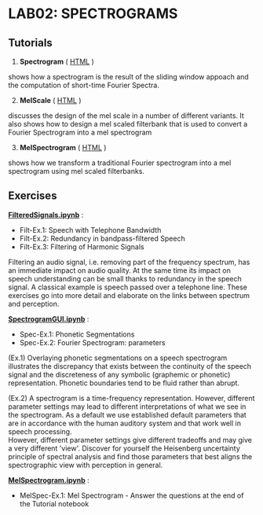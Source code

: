 # LAB02: SPECTROGRAMS


## Tutorials

1. **Spectrogram**
\( [HTML](https://compi1234.github.io/spchlab/Tutorials/Spectrogram.html) \) 

shows how a spectrogram is the result of the sliding window appoach and the computation of short-time Fourier Spectra.

2. **MelScale**   \(  [HTML](https://compi1234.github.io/spchlab/Tutorials/MelScale.html) \)  

discusses the design of the mel scale in a number of different variants.
It also shows how to design a mel scaled filterbank that is used to convert a Fourier Spectrogram into a mel spectrogram

3. **MelSpectrogram** \(  [HTML](https://compi1234.github.io/spchlab/Tutorials/MelSpectrogram.html) \)
   
shows how we transform a traditional Fourier spectrogram into a mel spectrogram using mel scaled filterbanks.

## Exercises

**[FilteredSignals.ipynb](FilteredSignals.ipynb)** :
+ Filt-Ex.1: Speech with Telephone Bandwidth
+ Filt-Ex.2: Redundancy in bandpass-filtered Speech
+ Filt-Ex.3: Filtering of Harmonic Signals

Filtering an audio signal, i.e. removing part of the frequency spectrum,  has an immediate impact on audio quality.   At the same time its impact on speech understanding can be small thanks to redundancy in the speech signal.   A classical example is speech passed over a telephone line.   These exercises go into more detail and elaborate on the links between spectrum and perception.

**[SpectrogramGUI.ipynb](SpectrogramGUI.ipynb)** :
+ Spec-Ex.1: Phonetic Segmentations
+ Spec-Ex.2: Fourier Spectrogram: parameters

(Ex.1) Overlaying phonetic segmentations on a speech spectrogram illustrates the discrepancy that exists between the continuity of
the speech signal and the discreteness of any symbolic (graphemic or phonetic) representation.  Phonetic boundaries
tend to be fluid rather than abrupt.

(Ex.2) A spectrogram is a time-frequency representation. However, different parameter settings may lead to different interpretations of what we see in the spectrogram.   As a default we use established default parameters that are in accordance with the human auditory system and that work well in speech processing.  
However, different parameter settings give different tradeoffs and may give a very different 'view'.
Discover for yourself the Heisenberg uncertainty principle of spectral analysis and find those parameters that best aligns
the spectrographic view with perception in general.



**[MelSpectrogram.ipynb](MelSpectrogram.ipynb)** :   
 + MelSpec-Ex.1: Mel Spectrogram - Answer the questions at the end of the Tutorial notebook
